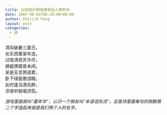 ```yaml
---
title: 以前QQ幻想里面我送人家的诗
date: 2007-08-01T08:20:00+00:00
author: Patrick Peng
layout: post
categories:
  - 詩
---
```

清风破暑三嘉日，  
长乐西篱翠年连。  
过雨清荷芳华尽，  
蜻蜓携蝶景未闲。  
呆是无言困语累，  
卧下绿茵倦泪眼。  
此时逢当酒先醉，  
凉夜听蛙唱流弦。

*游戏里面我叫“嘉年华”，认识一个朋友叫“未语泪先流”。这首诗里面每句的倒数第二个字连起来就是我们两个人的名字。*